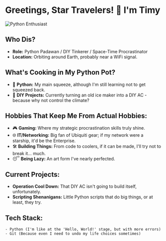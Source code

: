# Greetings, Star Travelers! 🌠 I'm Timy

![Python Enthusiast](https://img.shields.io/badge/Python-3776AB?style=for-the-badge&logo=python&logoColor=white)

## Who Dis?
- **Role:** Python Padawan / DIY Tinkerer / Space-Time Procrastinator
- **Location:** Orbiting around Earth, probably near a WiFi signal.

## What's Cooking in My Python Pot?
- 🐍 **Python:** My main squeeze, although I'm still learning not to get squeezed back. 
- 🔧 **DIY Projects:** Currently turning an old ice maker into a DIY AC - because why not control the climate?

## Hobbies That Keep Me From Actual Hobbies:
- 🎮 **Gaming:** Where my strategic procrastination skills truly shine.
- 🌐 **IT/Networking:** Big fan of Ubiquiti gear; if my network were a starship, it'd be the Enterprise.
- 🛠️ **Building Things:** From code to coolers, if it can be made, I'll try not to break it... much.
- 😴 **Being Lazy:** An art form I've nearly perfected.

## Current Projects:
- **Operation Cool Down:** That DIY AC isn't going to build itself, unfortunately.
- **Scripting Shenanigans:** Little Python scripts that do big things, or at least, they try.

## Tech Stack:
```plaintext
- Python (I'm like at the 'Hello, World!' stage, but with more errors)
- Git (Because even I need to undo my life choices sometimes)
